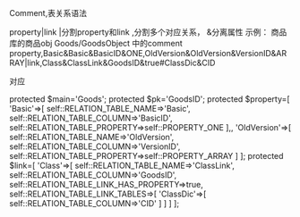 Comment,表关系语法

property|link
|分割property和link
,分割多个对应关系，
&分离属性
示例：
商品库的商品obj
Goods/GoodsObject
中的comment
property,Basic&Basic&BasicID&ONE,OldVersion&OldVersion&VersionID&ARRAY|link,Class&ClassLink&GoodsID&true#ClassDic&CID

对应

protected $main='Goods';
    protected $pk='GoodsID';
    protected $property=[
        'Basic'=>[
            self::RELATION_TABLE_NAME=>'Basic',
            self::RELATION_TABLE_COLUMN=>'BasicID',
            self::RELATION_TABLE_PROPERTY=>self::PROPERTY_ONE
        ],,
        'OldVersion'=>[
            self::RELATION_TABLE_NAME=>'OldVersion',
            self::RELATION_TABLE_COLUMN=>'VersionID',
            self::RELATION_TABLE_PROPERTY=>self::PROPERTY_ARRAY
        ]
    ];
    protected $link=[
        'Class'=>[
            self::RELATION_TABLE_NAME=>'ClassLink',
            self::RELATION_TABLE_COLUMN=>'GoodsID',
            self::RELATION_TABLE_LINK_HAS_PROPERTY=>true,
            self::RELATION_TABLE_LINK_TABLES=>[
                'ClassDic'=>[
                    self::RELATION_TABLE_COLUMN=>'CID'
                ]
            ]
        ]
    ];


